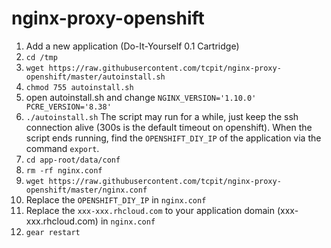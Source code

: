 # nginx-proxy-openshift
1. Add a new application (Do-It-Yourself 0.1 Cartridge)
2. `cd /tmp`
3. `wget https://raw.githubusercontent.com/tcpit/nginx-proxy-openshift/master/autoinstall.sh`
4. `chmod 755 autoinstall.sh`
5. open autoinstall.sh and change 
`NGINX_VERSION='1.10.0'
PCRE_VERSION='8.38'`
6. `./autoinstall.sh`
The script may run for a while, just keep the ssh connection alive (300s is the default timeout on openshift).
When the script ends running, find the `OPENSHIFT_DIY_IP` of the application via the command `export`.
7. `cd app-root/data/conf`
8. `rm -rf nginx.conf`
9. `wget https://raw.githubusercontent.com/tcpit/nginx-proxy-openshift/master/nginx.conf`
10. Replace the `OPENSHIFT_DIY_IP` in `nginx.conf`
11. Replace the `xxx-xxx.rhcloud.com` to your application domain (xxx-xxx.rhcloud.com) in `nginx.conf` 
12. `gear restart`

